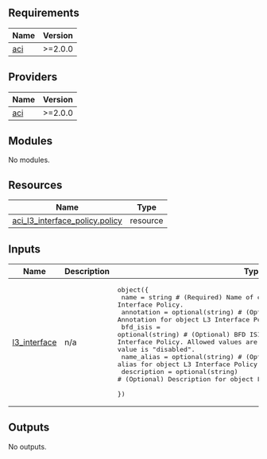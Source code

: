 <!-- BEGIN_TF_DOCS -->
## Requirements

| Name | Version |
|------|---------|
| <a name="requirement_aci"></a> [aci](#requirement\_aci) | >=2.0.0 |

## Providers

| Name | Version |
|------|---------|
| <a name="provider_aci"></a> [aci](#provider\_aci) | >=2.0.0 |

## Modules

No modules.

## Resources

| Name | Type |
|------|------|
| [aci_l3_interface_policy.policy](https://registry.terraform.io/providers/CiscoDevNet/aci/latest/docs/resources/l3_interface_policy) | resource |

## Inputs

| Name | Description | Type | Default | Required |
|------|-------------|------|---------|:--------:|
| <a name="input_l3_interface"></a> [l3\_interface](#input\_l3\_interface) | n/a | <pre>object({<br>    name        = string # (Required) Name of object L3 Interface Policy.<br>    annotation  = optional(string) # (Optional) Annotation for object L3 Interface Policy.<br>    bfd_isis    = optional(string) # (Optional) BFD ISIS Configuration for object L3 Interface Policy. Allowed values are "disabled" and "enabled". Default value is "disabled".<br>    name_alias  = optional(string) # (Optional) Name alias for object L3 Interface Policy.<br>    description = optional(string) # (Optional) Description for object L3 Interface Policy.<br>  })</pre> | n/a | yes |

## Outputs

No outputs.
<!-- END_TF_DOCS -->